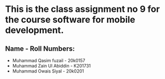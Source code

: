 # This is the class assignment no 9 for the course software for mobile development. 
## Name - Roll Numbers:

- Muhammad Qasim fuzail - 20k0157
- Muhammad Zain Ul Abiddin - K201731
- Muhammad Owais Siyal - 20k0201

